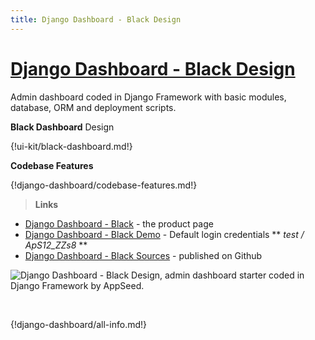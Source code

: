 ```yaml
---
title: Django Dashboard - Black Design
---
```


# [Django Dashboard - Black Design](https://appseed.us/admin-dashboards/django-dashboard-black)

Admin dashboard coded in Django Framework with basic modules, database, ORM and deployment scripts.

**Black Dashboard** Design

{!ui-kit/black-dashboard.md!}

**Codebase Features**

{!django-dashboard/codebase-features.md!}

> **Links**

- [Django Dashboard - Black](https://appseed.us/admin-dashboards/django-dashboard-black) - the product page
- [Django Dashboard - Black Demo](https://django-dashboard-black.appseed.us/login/) - Default login credentials ** *test / ApS12_ZZs8* **
- [Django Dashboard - Black Sources](https://github.com/app-generator/django-dashboard-black) - published on Github

![Django Dashboard - Black Design, admin dashboard starter coded in Django Framework by AppSeed.](https://raw.githubusercontent.com/app-generator/django-dashboard-black/master/media/django-dashboard-black-screen.png) 

<br />

{!django-dashboard/all-info.md!}
